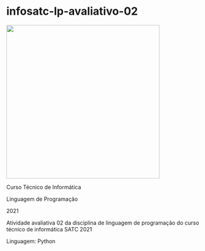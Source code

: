 # infosatc-lp-avaliativo-02

<img src ="https://www1.satc.edu.br/parcelamento_satc/assets/img/logotipo_horizontal.png" width=400 heigth=300 p align="center" >
  <p>Curso Técnico de Informática</p>
<p>Linguagem de Programação</p>
<p>2021</p>
 <p>Atividade avaliativa 02 da disciplina de linguagem de programação do curso técnico de informática SATC 2021</p>
 <p>Linguagem: Python</p>